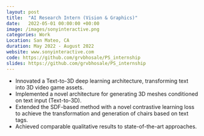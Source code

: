 ```yaml
---
layout: post
title:  "AI Research Intern (Vision & Graphics)"
date:   2022-05-01 00:00:00 +00:00 
image: /images/sonyinteractive.png
categories: Work
Location: San Mateo, CA
duration: May 2022 - August 2022
website: www.sonyinteractive.com
code: https://github.com/grvbhosale/PS_internship
slides: https://github.com/grvbhosale/PS_internship
---
```

- Innovated a Text-to-3D deep learning architecture, transforming text into 3D video game assets.
- Implemented a novel architecture for generating 3D meshes conditioned on text input (Text-to-3D). 
- Extended the SDF-based method with a novel contrastive learning loss to achieve the transformation and generation of chairs based on text tags.
- Achieved comparable qualitative results to state-of-the-art approaches.
